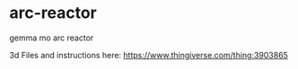 # arc-reactor
gemma mo arc reactor

3d Files and instructions here: https://www.thingiverse.com/thing:3903865
